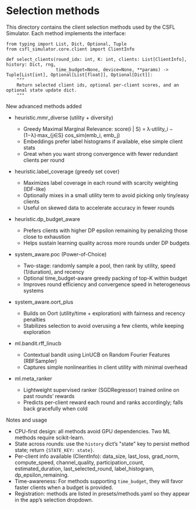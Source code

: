 # Selection methods

This directory contains the client selection methods used by the CSFL Simulator. Each method implements the interface:

```
from typing import List, Dict, Optional, Tuple
from csfl_simulator.core.client import ClientInfo

def select_clients(round_idx: int, K: int, clients: List[ClientInfo], history: Dict, rng,
                   time_budget=None, device=None, **params) -> Tuple[List[int], Optional[List[float]], Optional[Dict]]:
    """
    Return selected client ids, optional per-client scores, and an optional state update dict.
    """
```

New advanced methods added

- heuristic.mmr_diverse (utility + diversity)
  - Greedy Maximal Marginal Relevance: score(i | S) = λ·utility_i − (1−λ)·max_{j∈S} cos_sim(emb_i, emb_j)
  - Embeddings prefer label histograms if available, else simple client stats
  - Great when you want strong convergence with fewer redundant clients per round

- heuristic.label_coverage (greedy set cover)
  - Maximizes label coverage in each round with scarcity weighting (IDF-like)
  - Optionally mixes in a small utility term to avoid picking only tiny/easy clients
  - Useful on skewed data to accelerate accuracy in fewer rounds

- heuristic.dp_budget_aware
  - Prefers clients with higher DP epsilon remaining by penalizing those close to exhaustion
  - Helps sustain learning quality across more rounds under DP budgets

- system_aware.poc (Power-of-Choice)
  - Two-stage: randomly sample a pool, then rank by utility, speed (1/duration), and recency
  - Optional time_budget-aware greedy packing of top-K within budget
  - Improves round efficiency and convergence speed in heterogeneous systems

- system_aware.oort_plus
  - Builds on Oort (utility/time + exploration) with fairness and recency penalties
  - Stabilizes selection to avoid overusing a few clients, while keeping exploration

- ml.bandit.rff_linucb
  - Contextual bandit using LinUCB on Random Fourier Features (RBFSampler)
  - Captures simple nonlinearities in client utility with minimal overhead

- ml.meta_ranker
  - Lightweight supervised ranker (SGDRegressor) trained online on past rounds’ rewards
  - Predicts per-client reward each round and ranks accordingly; falls back gracefully when cold

Notes and usage

- CPU-first design: all methods avoid GPU dependencies. Two ML methods require scikit-learn.
- State across rounds: use the `history` dict’s "state" key to persist method state; return `{STATE_KEY: state}`.
- Per-client info available (ClientInfo): data_size, last_loss, grad_norm, compute_speed, channel_quality, participation_count, estimated_duration, last_selected_round, label_histogram, dp_epsilon_remaining.
- Time-awareness: For methods supporting `time_budget`, they will favor faster clients when a budget is provided.
- Registration: methods are listed in presets/methods.yaml so they appear in the app’s selection dropdown.

